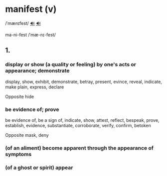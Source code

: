 # manifest (v)

/ˈmænɪfest/ [🔊](https://www.oxfordlearnersdictionaries.com/media/english/uk_pron/m/man/manif/manifest__gb_1.mp3) [🔊](https://www.oxfordlearnersdictionaries.com/media/english/us_pron/m/man/manif/manifest__us_1.mp3)

ma-ni-fest /ˈmæ-nɪ-fest/

## 1.

### display or show (a quality or feeling) by one's acts or appearance; demonstrate

display, show, exhibit, demonstrate, betray, present, evince, reveal, indicate, make plain, express, declare

Opposite hide

### be evidence of; prove

be evidence of, be a sign of, indicate, show, attest, reflect, bespeak, prove, establish, evidence, substantiate, corroborate, verify, confirm, betoken

Opposite mask, deny

### (of an aliment) become apparent through the appearance of symptoms

### (of a ghost or spirit) appear